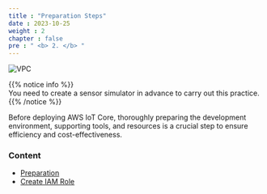 ```yaml
---  
title : "Preparation Steps"  
date : 2023-10-25  
weight : 2  
chapter : false  
pre : " <b> 2. </b> "  
---  
```


![VPC](/images/sodo.jpg)


{{% notice info %}}  
You need to create a sensor simulator in advance to carry out this practice.  
{{% /notice %}}  

Before deploying AWS IoT Core, thoroughly preparing the development environment, supporting tools, and resources is a crucial step to ensure efficiency and cost-effectiveness.  

### Content  
 - [Preparation](2.1-createec2/)  
 - [Create IAM Role](2.2-createiamrole/)  